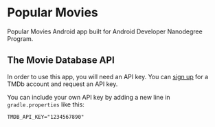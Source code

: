 # Popular Movies
Popular Movies Android app built for Android Developer Nanodegree Program.

## The Movie Database API
In order to use this app, you will need an API key. You can [sign up](https://www.themoviedb.org/account/signup) for a TMDb account and request an API key.

You can include your own API key by adding a new line in `gradle.properties` like this:

```
TMDB_API_KEY="1234567890"
```
